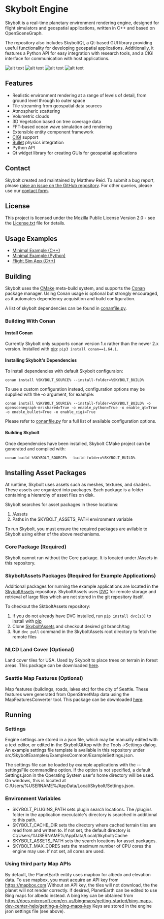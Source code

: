 
# Skybolt Engine
Skybolt is a real-time planetary environment rendering engine, designed for flight simulators and geospatial applications, written in C++ and based on OpenSceneGraph.

The repository also includes SkyboltQt, a Qt-based GUI library providing useful functionality for developing geospatial applications. Additionally, it features a Python API for easy integration with research tools, and a CIGI interface for communication with host applications.

![alt text](https://prograda.com/wp-content/uploads/2020/06/Mountain1-edited-300x162.jpg "Mointain") ![alt text](https://prograda.com/wp-content/uploads/2020/06/Seattle2-edit-300x162.jpg "Airport")
![alt text](https://prograda.com/wp-content/uploads/2020/06/Shuttle3-flipped-300x170.jpg "Shuttle in space") ![alt text](https://prograda.com/wp-content/uploads/2020/11/ShipHeloShot1-300x169.jpg "Ship on ocean")


## Features
* Realistic environment rendering at a range of levels of detail, from ground level through to outer space
* Tile streaming from geospatial data sources
* Atmospheric scattering
* Volumetric clouds
* 3D Vegetation based on tree coverage data
* FFT-based ocean wave simulation and rendering
* Extensible entity component framework
* [CIGI](https://en.wikipedia.org/wiki/Common_Image_Generator_Interface) support
* [Bullet](https://github.com/bulletphysics/bullet3) physics integration
* Python API
* Qt widget library for creating GUIs for geospatial applications

## Contact
Skybolt created and maintained by Matthew Reid.
To submit a bug report, please [raise an issue on the GitHub repository](https://github.com/Prograda/Skybolt/issues).
For other queries, please use our [contact form](https://prograda.com/contact).

## License
This project is licensed under the Mozilla Public License Version 2.0 - see the [License.txt](License.txt) file for details.

## Usage Examples
* [Minimal Example (C++)](src/SkyboltExamples/MinimalApp/MinimalApp.cpp)
* [Minimal Example (Python)](src/SkyboltExamples/MinimalPython/MinimalPython.py)
* [Flight Sim App (C++)](src/SkyboltExamples/FlightSimApp/FlightSimApp.cpp)

## Building
Skybolt uses the [CMake](https://cmake.org) meta-build system, and supports the [Conan](https://conan.io/) package manager. Using Conan usage is optional but strongly encouraged, as it automates dependency acquisition  and build configuration.

A list of skybolt dependencies can be found in [conanfile.py](conanfile.py).

### Building With Conan
#### Install Conan
Currently Skybolt only supports conan version 1.x rather than the newer 2.x version. Installed with [pip](https://pypi.org/project/pip): ```pip3 install conan==1.64.1```.

#### Installing Skybolt's Dependencies
To install dependencies with default Skybolt configuraion:
```
conan install %SKYBOLT_SOURCE% --install-folder=%SKYBOLT_BUILD%
```
To use a custom configuration instead, configuration options may be supplied with the -o argument, for example:
```
conan install %SKYBOLT_SOURCE% --install-folder=%SKYBOLT_BUILD% -o openscenegraph-mr:shared=True -o enable_python=True -o enable_qt=True -o enable_bullet=True -o enable_cigi=True
```
Please refer to [conanfile.py](conanfile.py) for a full list of available configuration options.
#### Building Skybolt
Once dependencies have been installed, Skybolt CMake project can be generated and compiled with:
```
conan build %SKYBOLT_SOURCE% --build-folder=%SKYBOLT_BUILD%
```

## Installing Asset Packages
At runtime, Skybolt uses assets such as meshes, textures, and shaders. These assets are organized into packages. Each package is a folder containing a hierarchy of asset files on disk.

Skybolt searches for asset packages in these locations:
1. <CurrentWorkingDirectory>/Assets
2. Paths in the SKYBOLT_ASSETS_PATH environment variable

To run Skybolt, you must ensure the required packages are avilable to Skybolt using either of the above mechanisms.

### Core Package (Required)
Skybolt cannot run without the Core package. It is located under /Assets in this repository.

### SkyboltAssets Packages (Required for Example Applications)
Additional packages for running the example applications are located in the [SkyboltAssets](https://github.com/Prograda/SkyboltAssets) repository. SkyboltAssets uses [DVC](https://dvc.org) for remote storage and retrieval of large files which are not stored in the git repository itself.

To checkout the SktboltAssets repository:
1. If you do not already have DVC installed, run `pip install dvc[s3]` to install with [pip](https://pypi.org/project/pip)
2. Clone [SkyboltAssets](https://github.com/Prograda/SkyboltAssets) and checkout desired git branch/tag
3. Run `dvc pull` command in the SkyboltAssets root directory to fetch the remote files

### NLCD Land Cover (Optional)
Land cover tiles for USA. Used by Skybolt to place trees on terrain in forest areas. This package can be downloaded [here](https://f000.backblazeb2.com/file/skybolt/NLCDLandCover_1_0_0.zip).

### Seattle Map Features (Optional)
Map features (buildings, roads, lakes etc) for the city of Seattle. These features were generated from OpenStreetMap data using the MapFeaturesConverter tool. This package can be downloaded [here](https://f000.backblazeb2.com/file/skybolt/Seattle_1_1_0.zip).

## Running
### Settings
Engine settings are stored in a json file, which may be manually edited with a text editor, or edited in the SkyboltQtApp with the Tools->Settings dialog.
An example settings file template is available in this repository under src/SkyboltExamples/ExamplesCommon/ExampleSettings.json.

The settings file can be loaded by example applications with the --settingsFile commandline option. If the option is not specified, a default Settings.json in the Operating System user's home directory will be used. On windows, this is located at C:/Users/%USERNAME%/AppData/Local/Skybolt/Settings.json.

### Environment Variables
* SKYBOLT_PLUGINS_PATH sets plugin search locations. The /plugins folder in the application executable's directory is searched in additional to this path.
* SKYBOLT_CACHE_DIR sets the directory where cached terrain tiles are read from and written to. If not set, the default directory is C:/Users/%USERNAME%/AppData/Local/Skybolt/Cache
* SKYBOLT_ASSETS_PATH sets the search locations for asset packages. 
* SKYBOLT_MAX_CORES sets the maximum number of CPU cores the engine may use. If not set, all cores are used.

### Using third party Map APIs
By default, the PlanetEarth entity uses mapbox for albedo and elevation data. To use mapbox, you must acquire an API key from https://mapbox.com
Without an API key, the tiles will not download, the the planet will not render correctly. If desired, PlanetEarth can be edited to use Bing maps for albedo instead. A bing key can be obtained from https://docs.microsoft.com/en-us/bingmaps/getting-started/bing-maps-dev-center-help/getting-a-bing-maps-key
Keys are stored in the engine json settings file (see above).